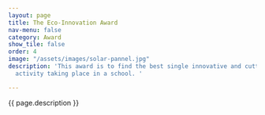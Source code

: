 ```yaml
---
layout: page
title: The Eco-Innovation Award
nav-menu: false
category: Award
show_tile: false
order: 4
image: "/assets/images/solar-pannel.jpg"
description: 'This award is to find the best single innovative and cutting edge environmental
  activity taking place in a school. '

---
```

{{ page.description }}